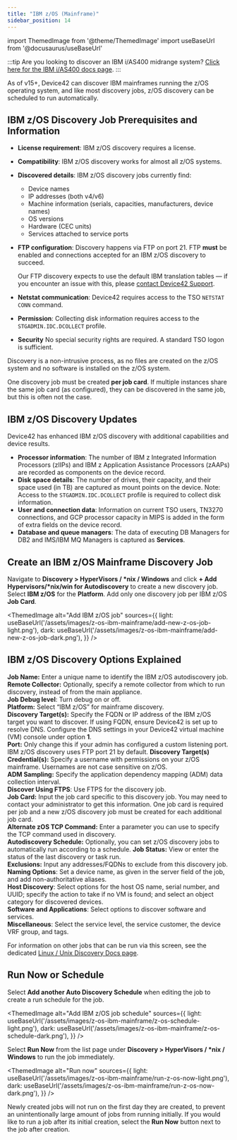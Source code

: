 ```yaml
---
title: "IBM z/OS (Mainframe)"
sidebar_position: 14
---
```


import ThemedImage from '@theme/ThemedImage'
import useBaseUrl from '@docusaurus/useBaseUrl'

:::tip
Are you looking to discover an IBM i/AS400 midrange system? [Click here for the IBM i/AS400 docs page](ibm-i-as400.md).
:::

As of v15+, Device42 can discover IBM mainframes running the z/OS operating system, and like most discovery jobs, z/OS discovery can be scheduled to run automatically.

## IBM z/OS Discovery Job Prerequisites and Information

- **License requirement**: IBM z/OS discovery requires a license.
- **Compatibility**: IBM z/OS discovery works for almost all z/OS systems.
- **Discovered details**: IBM z/OS discovery jobs currently find: 
  - Device names
  - IP addresses (both v4/v6)
  - Machine information (serials, capacities, manufacturers, device names)
  - OS versions
  - Hardware (CEC units)
  - Services attached to service ports
- **FTP configuration**: Discovery happens via FTP on port 21. FTP **must** be enabled and connections accepted for an IBM z/OS discovery to succeed.

    Our FTP discovery expects to use the default IBM translation tables — if you encounter an issue with this, please [contact Device42 Support](https://support.device42.com/).

- **Netstat communication**: Device42 requires access to the TSO `NETSTAT CONN` command.
- **Permission**: Collecting disk information requires access to the `STGADMIN.IDC.DCOLLECT` profile.
- **Security** No special security rights are required. A standard TSO logon is sufficient.

Discovery is a non-intrusive process, as no files are created on the z/OS system and no software is installed on the z/OS system.

One discovery job must be created **per job card**. If multiple instances share the same job card (as configured), they can be discovered in the same job, but this is often not the case.

## IBM z/OS Discovery Updates

Device42 has enhanced IBM z/OS discovery with additional capabilities and device results.

- **Processor information**: The number of IBM z Integrated Information Processors (zIIPs) and IBM z Application Assistance Processors (zAAPs) are recorded as components on the device record.
- **Disk space details**: The number of drives, their capacity, and their space used (in TB) are captured as mount points on the device. Note: Access to the `STGADMIN.IDC.DCOLLECT` profile is required to collect disk information.
- **User and connection data**: Information on current TSO users, TN3270 connections, and GCP processor capacity in MIPS is added in the form of extra fields on the device record.
- **Database and queue managers**: The data of executing DB Managers for DB2 and IMS/IBM MQ Managers is captured as **Services**.

## Create an IBM z/OS Mainframe Discovery Job

Navigate to **Discovery > HyperVisors / \*nix / Windows** and click **+  Add Hypervisors/\*nix/win for Autodiscovery** to create a new discovery job. Select **IBM z/OS** for the **Platform**. Add only one discovery job per IBM z/OS **Job Card**.

<ThemedImage
  alt="Add IBM z/OS job"
  sources={{
    light: useBaseUrl('/assets/images/z-os-ibm-mainframe/add-new-z-os-job-light.png'),
    dark: useBaseUrl('/assets/images/z-os-ibm-mainframe/add-new-z-os-job-dark.png'),
  }}
/> 


## IBM z/OS Discovery Options Explained

**Job Name:** Enter a unique name to identify the IBM z/OS autodiscovery job.  
**Remote Collector:** Optionally, specify a remote collector from which to run discovery, instead of from the main appliance.  
**Job Debug level**: Turn debug on or off.  
**Platform:** Select “IBM z/OS” for mainframe discovery.  
**Discovery Target(s):** Specify the FQDN or IP address of the IBM z/OS target you want to discover. If using FQDN, ensure Device42 is set up to resolve DNS. Configure the DNS settings in your Device42 virtual machine (VM) console under option **1**.  
**Port:** Only change this if your admin has configured a custom listening port. IBM z/OS discovery uses FTP port 21 by default.
**Discovery Target(s) Credential(s):** Specify a username with permissions on your z/OS mainframe. Usernames are not case sensitive on z/OS.  
**ADM Sampling:** Specify the application dependency mapping (ADM) data collection interval.  
**Discover Using FTPS**: Use FTPS for the discovery job.  
**Job Card:** Input the job card specific to this discovery job. You may need to contact your administrator to get this information. One job card is required per job and a new z/OS discovery job must be created for each additional job card.  
**Alternate zOS TCP Command:** Enter a parameter you can use to specify the TCP command used in discovery.  
**Autodiscovery Schedule:** Optionally, you can set z/OS discovery jobs to automatically run according to a schedule.
**Job Status:** View or enter the status of the last discovery or task run.  
**Exclusions:** Input any addresses/FQDNs to exclude from this discovery job.  
**Naming Options**: Set a device name, as given in the server field of the job, and add non-authoritative aliases.  
**Host Discovery**: Select options for the host OS name, serial number, and UUID; specify the action to take if no VM is found; and select an object category for discovered devices.  
**Software and Applications**: Select options to discover software and services.  
**Miscellaneous**: Select the service level, the service customer, the device VRF group, and tags.

For information on other jobs that can be run via this screen, see the dedicated [Linux / Unix Discovery Docs page](/auto-discovery/linux-unix-server-auto-discovery.mdx). 

## Run Now or Schedule

Select **Add another Auto Discovery Schedule** when editing the job to create a run schedule for the job.

<ThemedImage
  alt="Add IBM z/OS job schedule"
  sources={{
    light: useBaseUrl('/assets/images/z-os-ibm-mainframe/z-os-schedule-light.png'),
    dark: useBaseUrl('/assets/images/z-os-ibm-mainframe/z-os-schedule-dark.png'),
  }}
/> 

Select **Run Now** from the list page under **Discovery > HyperVisors / \*nix / Windows** to run the job immediately.

<ThemedImage
  alt="Run now"
  sources={{
    light: useBaseUrl('/assets/images/z-os-ibm-mainframe/run-z-os-now-light.png'),
    dark: useBaseUrl('/assets/images/z-os-ibm-mainframe/run-z-os-now-dark.png'),
  }}
/> 

Newly created jobs will not run on the first day they are created, to prevent an unintentionally large amount of jobs from running initially. If you would like to run a job after its initial creation, select the **Run Now** button next to the job after creation.

